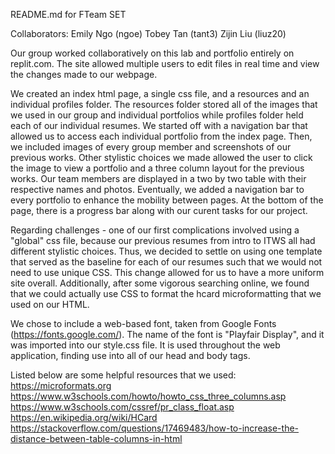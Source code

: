 README.md for FTeam SET

Collaborators:
Emily Ngo (ngoe)
Tobey Tan (tant3) 
Zijin Liu (liuz20) 

Our group worked collaboratively on this lab and portfolio entirely on replit.com. The site allowed multiple users to edit files in real time and view the changes made to our webpage. 

We created an index html page, a single css file, and a resources and an individual profiles folder. The resources folder stored all of the images that we used in our group and individual portfolios while profiles folder held each of our individual resumes. We started off with a navigation bar that allowed us to access each individual portfolio from the index page. Then, we included images of every group member and screenshots of our previous works. Other stylistic choices we made allowed the user to click the image to view a portfolio and a three column layout for the previous works. Our team members are displayed in a two by two table with their respective names and photos. Eventually, we added a navigation bar to every portfolio to enhance the mobility between pages. At the bottom of the page, there is a progress bar along with our curent tasks for our project. 

Regarding challenges - one of our first complications involved using a "global" css file, because our previous resumes from intro to ITWS all had different stylistic choices. Thus, we decided to settle on using one template that served as the baseline for each of our resumes such that we would not need to use unique CSS. This change allowed for us to have a more uniform site overall. Additionally, after some vigorous searching online, we found that we could actually use CSS to format the hcard microformatting that we used on our HTML. 

We chose to include a web-based font, taken from Google Fonts (https://fonts.google.com/). The name of the font is "Playfair Display", and it was imported into our style.css file. It is used throughout the web application, finding use into all of our head and body tags.

Listed below are some helpful resources that we used: 
https://microformats.org
https://www.w3schools.com/howto/howto_css_three_columns.asp
https://www.w3schools.com/cssref/pr_class_float.asp
https://en.wikipedia.org/wiki/HCard
https://stackoverflow.com/questions/17469483/how-to-increase-the-distance-between-table-columns-in-html
